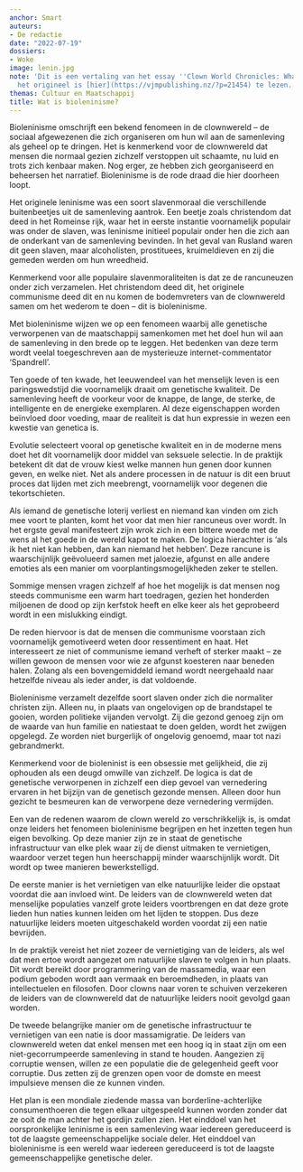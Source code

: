 ```yaml
---
anchor: Smart
auteurs:
- De redactie
date: "2022-07-19"
dossiers:
- Woke
image: lenin.jpg
note: 'Dit is een vertaling van het essay ''Clown World Chronicles: What Is ‘Bioleninism’?'',
  het origineel is [hier](https://vjmpublishing.nz/?p=21454) te lezen.'
themas: Cultuur en Maatschappij
title: Wat is bioleninisme?
---
```


Bioleninisme omschrijft een bekend fenomeen in de clownwereld – de sociaal afgewezenen die zich organiseren om hun wil aan de samenleving als geheel op te dringen. Het is kenmerkend voor de clownwereld dat mensen die normaal gezien zichzelf verstoppen uit schaamte, nu luid en trots zich kenbaar maken. Nog erger, ze hebben zich georganiseerd en beheersen het narratief. Bioleninisme is de rode draad die hier doorheen loopt.

Het originele leninisme was een soort slavenmoraal die verschillende buitenbeetjes uit de samenleving aantrok. Een beetje zoals christendom dat deed in het Romeinse rijk, waar het in eerste instantie voornamelijk populair was onder de slaven, was leninisme initieel populair onder hen die zich aan de onderkant van de samenleving bevinden. In het geval van Rusland waren dit geen slaven, maar alcoholisten, prostituees, kruimeldieven en zij die gemeden werden om hun wreedheid.

Kenmerkend voor alle populaire slavenmoraliteiten is dat ze de rancuneuzen onder zich verzamelen. Het christendom deed dit, het originele communisme deed dit en nu komen de bodemvreters van de clownwereld samen om het wederom te doen – dit is bioleninisme.

Met bioleninisme wijzen we op een fenomeen waarbij alle genetische verworpenen van de maatschappij samenkomen met het doel hun wil aan de samenleving in den brede op te leggen. Het bedenken van deze term wordt veelal toegeschreven aan de mysterieuze internet-commentator ‘Spandrell’.

Ten goede of ten kwade, het leeuwendeel van het menselijk leven is een paringswedstijd die voornamelijk draait om genetische kwaliteit. De samenleving heeft de voorkeur voor de knappe, de lange, de sterke, de intelligente en de energieke exemplaren. Al deze eigenschappen worden beïnvloed door voeding, maar de realiteit is dat hun expressie in wezen een kwestie van genetica is.

Evolutie selecteert vooral op genetische kwaliteit en in de moderne mens doet het dit voornamelijk door middel van seksuele selectie. In de praktijk betekent dit dat de vrouw kiest welke mannen hun genen door kunnen geven, en welke niet. Net als andere processen in de natuur is dit een bruut proces dat lijden met zich meebrengt, voornamelijk voor degenen die tekortschieten.

Als iemand de genetische loterij verliest en niemand kan vinden om zich mee voort te planten, komt het voor dat men hier rancuneus over wordt. In het ergste geval manifesteert zijn wrok zich in een bittere woede met de wens al het goede in de wereld kapot te maken. De logica hierachter is ‘als ik het niet kan hebben, dan kan niemand het hebben’. Deze rancune is waarschijnlijk geëvolueerd samen met jaloezie, afgunst en alle andere emoties als een manier om voorplantingsmogelijkheden zeker te stellen.

Sommige mensen vragen zichzelf af hoe het mogelijk is dat mensen nog steeds communisme een warm hart toedragen, gezien het honderden miljoenen de dood op zijn kerfstok heeft en elke keer als het geprobeerd wordt in een mislukking eindigt.

De reden hiervoor is dat de mensen die communisme voorstaan zich voornamelijk gemotiveerd weten door ressentiment en haat. Het interesseert ze niet of communisme iemand verheft of sterker maakt – ze willen gewoon de mensen voor wie ze afgunst koesteren naar beneden halen. Zolang als een bovengemiddeld iemand wordt neergehaald naar hetzelfde niveau als ieder ander, is dat voldoende.

Bioleninisme verzamelt dezelfde soort slaven onder zich die normaliter christen zijn. Alleen nu, in plaats van ongelovigen op de brandstapel te gooien, worden politieke vijanden vervolgt. Zij die gezond genoeg zijn om de waarde van hun familie en natiestaat te doen gelden, wordt het zwijgen opgelegd. Ze worden niet burgerlijk of ongelovig genoemd, maar tot nazi gebrandmerkt.

Kenmerkend voor de bioleninist is een obsessie met gelijkheid, die zij ophouden als een deugd omwille van zichzelf. De logica is dat de genetische verworpenen in zichzelf een diep gevoel van vernedering ervaren in het bijzijn van de genetisch gezonde mensen. Alleen door hun gezicht te besmeuren kan de verworpene deze vernedering vermijden.

Een van de redenen waarom de clown wereld zo verschrikkelijk is, is omdat onze leiders het fenomeen bioleninisme begrijpen en het inzetten tegen hun eigen bevolking. Op deze manier zijn ze in staat de genetische infrastructuur van elke plek waar zij de dienst uitmaken te vernietigen, waardoor verzet tegen hun heerschappij minder waarschijnlijk wordt. Dit wordt op twee manieren bewerkstelligd.

De eerste manier is het vernietigen van elke natuurlijke leider die opstaat voordat die aan invloed wint. De leiders van de clownwereld weten dat menselijke populaties vanzelf grote leiders voortbrengen en dat deze grote lieden hun naties kunnen leiden om het lijden te stoppen. Dus deze natuurlijke leiders moeten uitgeschakeld worden voordat zij een natie bevrijden.

In de praktijk vereist het niet zozeer de vernietiging van de leiders, als wel dat men ertoe wordt aangezet om natuurlijke slaven te volgen in hun plaats. Dit wordt bereikt door programmering van de massamedia, waar een podium geboden wordt aan vermaak en beroemdheden, in plaats van intellectuelen en filosofen. Door clowns naar voren te schuiven verzekeren de leiders van de clownwereld dat de natuurlijke leiders nooit gevolgd gaan worden.

De tweede belangrijke manier om de genetische infrastructuur te vernietigen van een natie is door massamigratie. De leiders van clownwereld weten dat enkel mensen met een hoog iq in staat zijn om een niet-gecorrumpeerde samenleving in stand te houden. Aangezien zij corruptie wensen, willen ze een populatie die de gelegenheid geeft voor corruptie. Dus zetten zij de grenzen open voor de domste en meest impulsieve mensen die ze kunnen vinden.

Het plan is een mondiale ziedende massa van borderline-achterlijke consumenthoeren die tegen elkaar uitgespeeld kunnen worden zonder dat ze ooit de man achter het gordijn zullen zien. Het einddoel van het oorspronkelijke leninisme is een samenleving waar iedereen gereduceerd is tot de laagste gemeenschappelijke sociale deler. Het einddoel van bioleninisme is een wereld waar iedereen gereduceerd is tot de laagste gemeenschappelijke genetische deler.
